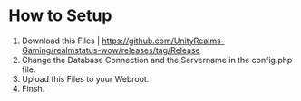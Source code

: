 # How to Setup 
1. Download this Files | https://github.com/UnityRealms-Gaming/realmstatus-wow/releases/tag/Release
2. Change the Database Connection and the Servername in the config.php file.
3. Upload this Files to your Webroot.
4. Finsh.

